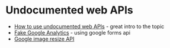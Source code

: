 # Undocumented web APIs

- [How to use undocumented web APIs](https://jvns.ca/blog/2022/03/10/how-to-use-undocumented-web-apis/) - great intro to the topic
- [Fake Google Analytics](https://goatmobile.github.io/blog/posts/forms-analytics/) - using google forms api
- [Google image resize API](https://news.ycombinator.com/item?id=29747388)
